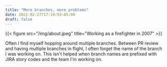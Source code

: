 ```yaml
---
title: "More branches, more problems"
date: 2021-02-27T17:19:53-05:00
draft: false
---
```


{{< figure src="/img/about.jpeg" title="Working as a firefighter in 2007" >}}

Often I find myself hopping around multiple branches. Between PR review and 
having multiple branches in flight, I often forget the name of the branch 
I was working on. This isn't helped when branch names are prefixed with JIRA
story codes and the team I'm working on. 

